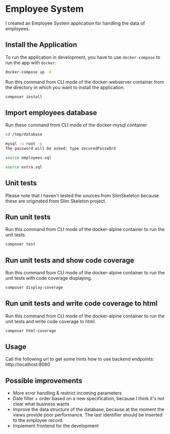 # Employee System

I created an Employee System application for handling the data of employees.

## Install the Application

To run the application in development, you have to use `docker-compose` to run the app with `docker`:

```bash
docker-compose up -d
```

Run this command from CLI mode of the docker-webserver container from the directory in which you want to install the application.

```bash
composer install
```

## Import employees database
Run these command from CLI mode of the docker-mysql container

```bash
cd /tmp/database

mysql -u root -p
The password will be asked: type securedPassw0rd

source employees.sql

source extra.sql
```
## Unit tests
Please note that I haven't tested the sources from SlimSkeleton because these are originated from Slim Skeleton project.


## Run unit tests

Run this command from CLI mode of the docker-alpine container to run the unit tests.

```bash
composer test
```

## Run unit tests and show code coverage

Run this command from CLI mode of the docker-alpine container to run the unit tests with code coverage displaying.

```bash
composer display-coverage
```

## Run unit tests and write code coverage to html

Run this command from CLI mode of the docker-alpine container to run the unit tests and write code coverage to html.

```bash
composer html-coverage
```

## Usage

Call the following url to get some hints how to use backend endpoints: http://localhost:8080

## Possible improvements
* More error handling & restrict incoming parameters
* Date filter + order based on a new specification, because I think it's not clear what business wants
* Improve the data structure of the database, because at the moment the views provide poor performance. 
The last identifier should be inserted to the employee record.
* Implement frontend for the development